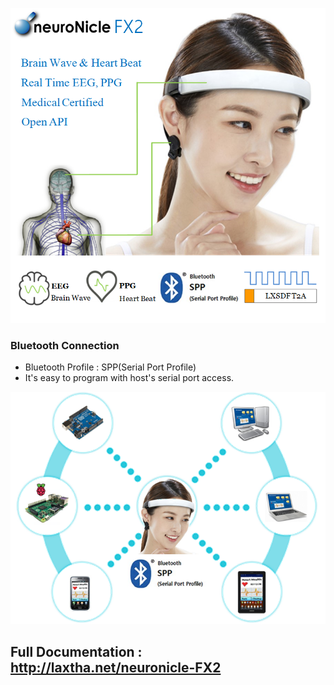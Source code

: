 ![neuroNicle FX2](images/VISD-71_Featured_neuronicle-FX2_780x780.png)


### Bluetooth Connection
- Bluetooth Profile : SPP(Serial Port Profile)
- It's easy to program with host's serial port access. 

![neuroNicle FX2 Bluetooth](images/VISD-78_bluetooth_neuroNicle_780x668.png)


## Full Documentation : http://laxtha.net/neuronicle-FX2

